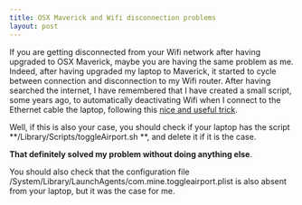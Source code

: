 ```yaml
---
title: OSX Maverick and Wifi disconnection problems
layout: post
---
```

If you are getting disconnected from your Wifi network after having upgraded to OSX Maverick, maybe you are having the same problem as me. 
Indeed, after having upgraded my laptop to Maverick, it started to cycle between connection and disconnection to my Wifi router. 
After having searched the internet, I have remembered that I have created a small script, some years ago, to automatically deactivating Wifi when I connect to the Ethernet cable the laptop, following this [nice and useful trick](http://hints.macworld.com/article.php?story=20100927161027611).

Well, if this is also your case, you should check if your laptop has the script  **/Library/Scripts/toggleAirport.sh **, and delete it if it is the case. 

**That definitely solved my problem without doing anything else**. 

You should also check that the configuration file /System/Library/LaunchAgents/com.mine.toggleairport.plist is also absent from your laptop, but it was the case for me.

